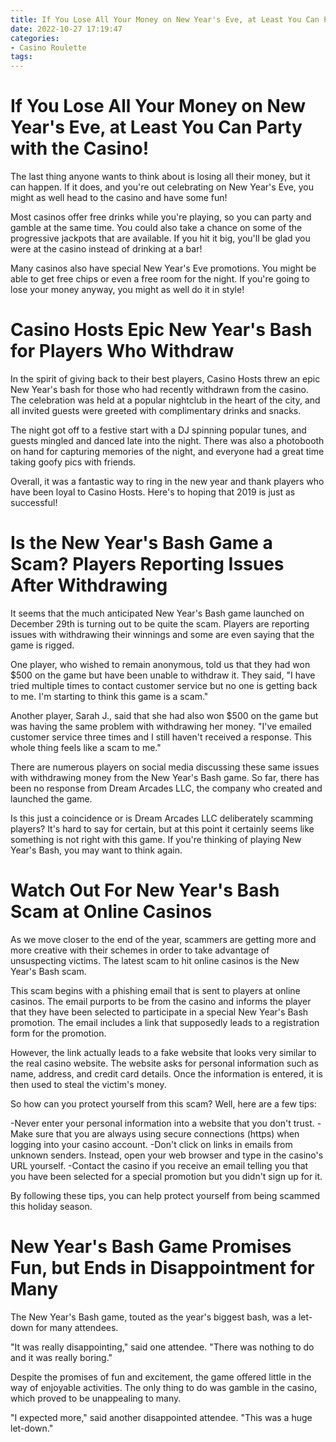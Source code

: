 ```yaml
---
title: If You Lose All Your Money on New Year's Eve, at Least You Can Party with the Casino!
date: 2022-10-27 17:19:47
categories:
- Casino Roulette
tags:
---
```



#  If You Lose All Your Money on New Year's Eve, at Least You Can Party with the Casino!

The last thing anyone wants to think about is losing all their money, but it can happen. If it does, and you're out celebrating on New Year's Eve, you might as well head to the casino and have some fun!

Most casinos offer free drinks while you're playing, so you can party and gamble at the same time. You could also take a chance on some of the progressive jackpots that are available. If you hit it big, you'll be glad you were at the casino instead of drinking at a bar!

Many casinos also have special New Year's Eve promotions. You might be able to get free chips or even a free room for the night. If you're going to lose your money anyway, you might as well do it in style!

#  Casino Hosts Epic New Year's Bash for Players Who Withdraw

In the spirit of giving back to their best players, Casino Hosts threw an epic New Year's bash for those who had recently withdrawn from the casino. The celebration was held at a popular nightclub in the heart of the city, and all invited guests were greeted with complimentary drinks and snacks.

The night got off to a festive start with a DJ spinning popular tunes, and guests mingled and danced late into the night. There was also a photobooth on hand for capturing memories of the night, and everyone had a great time taking goofy pics with friends.

Overall, it was a fantastic way to ring in the new year and thank players who have been loyal to Casino Hosts. Here's to hoping that 2019 is just as successful!

#  Is the New Year's Bash Game a Scam? Players Reporting Issues After Withdrawing

It seems that the much anticipated New Year's Bash game launched on December 29th is turning out to be quite the scam. Players are reporting issues with withdrawing their winnings and some are even saying that the game is rigged.

One player, who wished to remain anonymous, told us that they had won $500 on the game but have been unable to withdraw it. They said, "I have tried multiple times to contact customer service but no one is getting back to me. I'm starting to think this game is a scam."

Another player, Sarah J., said that she had also won $500 on the game but was having the same problem with withdrawing her money. "I've emailed customer service three times and I still haven't received a response. This whole thing feels like a scam to me."

There are numerous players on social media discussing these same issues with withdrawing money from the New Year's Bash game. So far, there has been no response from Dream Arcades LLC, the company who created and launched the game.

Is this just a coincidence or is Dream Arcades LLC deliberately scamming players? It's hard to say for certain, but at this point it certainly seems like something is not right with this game. If you're thinking of playing New Year's Bash, you may want to think again.

#  Watch Out For New Year's Bash Scam at Online Casinos

As we move closer to the end of the year, scammers are getting more and more creative with their schemes in order to take advantage of unsuspecting victims. The latest scam to hit online casinos is the New Year's Bash scam.

This scam begins with a phishing email that is sent to players at online casinos. The email purports to be from the casino and informs the player that they have been selected to participate in a special New Year's Bash promotion. The email includes a link that supposedly leads to a registration form for the promotion.

However, the link actually leads to a fake website that looks very similar to the real casino website. The website asks for personal information such as name, address, and credit card details. Once the information is entered, it is then used to steal the victim's money.

So how can you protect yourself from this scam? Well, here are a few tips:

-Never enter your personal information into a website that you don't trust.
-Make sure that you are always using secure connections (https) when logging into your casino account.
-Don't click on links in emails from unknown senders. Instead, open your web browser and type in the casino's URL yourself.
-Contact the casino if you receive an email telling you that you have been selected for a special promotion but you didn't sign up for it.

By following these tips, you can help protect yourself from being scammed this holiday season.

#  New Year's Bash Game Promises Fun, but Ends in Disappointment for Many

The New Year's Bash game, touted as the year's biggest bash, was a let-down for many attendees.

"It was really disappointing," said one attendee. "There was nothing to do and it was really boring."

Despite the promises of fun and excitement, the game offered little in the way of enjoyable activities. The only thing to do was gamble in the casino, which proved to be unappealing to many.

"I expected more," said another disappointed attendee. "This was a huge let-down."